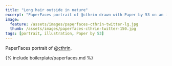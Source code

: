 ```yaml
---
title: "Long hair outside in nature"
excerpt: "PaperFaces portrait of @cthrin drawn with Paper by 53 on an iPad."
image: 
  feature: /assets/images/paperfaces-cthrin-twitter-lg.jpg
  thumb: /assets/images/paperfaces-cthrin-twitter-150.jpg
tags: [portrait, illustration, Paper by 53]
---
```


PaperFaces portrait of [@cthrin](http://twitter.com/cthrin).

{% include boilerplate/paperfaces.md %}